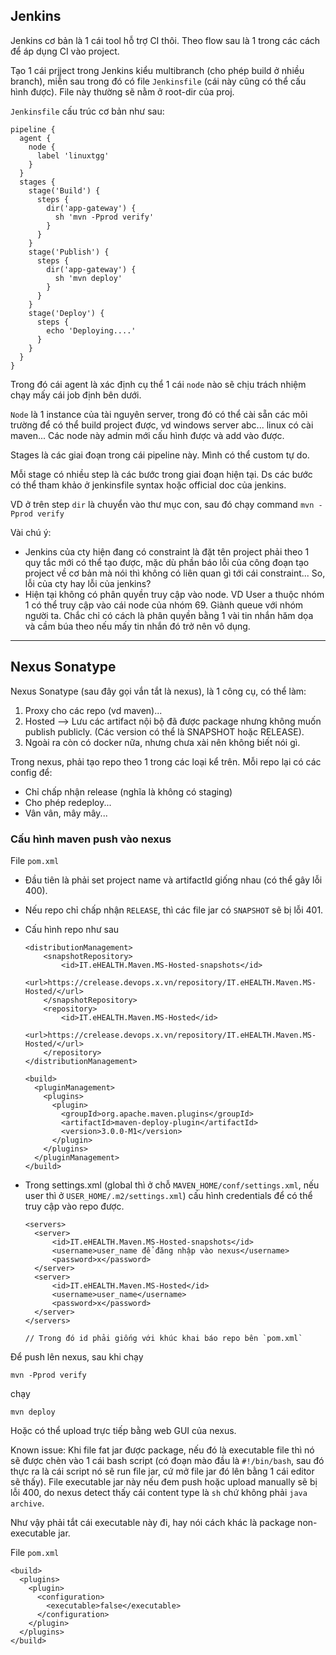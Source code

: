 ## Jenkins

Jenkins cơ bản là 1 cái tool hỗ trợ CI thôi. Theo flow sau là 1 trong các cách để áp dụng CI vào project.

Tạo 1 cái prjject trong Jenkins kiểu multibranch (cho phép build ở nhiều branch), miễn sau trong đó có file `Jenkinsfile` (cái này cũng có thể cấu hình được). File này thường sẽ nằm ở root-dir của proj.

`Jenkinsfile` cấu trúc cơ bản như sau:

    pipeline {
      agent {
        node {
          label 'linuxtgg'
        }
      }
      stages {
        stage('Build') {
          steps {
            dir('app-gateway') {
              sh 'mvn -Pprod verify'
            }
          }
        }
        stage('Publish') {
          steps {
            dir('app-gateway') {
              sh 'mvn deploy'
            }
          }
        }
        stage('Deploy') {
          steps {
            echo 'Deploying....'
          }
        }
      }
    }

Trong đó cái agent là xác định cụ thể 1 cái `node` nào sẽ chịu trách nhiệm chạy mấy cái job định bên dưới.

`Node` là 1 instance của tài nguyên server, trong đó có thể cài sẵn các môi trường để có thể build project được, vd windows server abc... linux có cài maven... Các node này admin mới cấu hình được và add vào được.

Stages là các giai đoạn trong cái pipeline này. Mình có thể custom tự do.

Mỗi stage có nhiều step là các bước trong giai đoạn hiện tại. Ds các bước có thể tham khảo ở jenkinsfile syntax hoặc official doc của jenkins.

VD ở trên step `dir` là chuyển vào thư mục con, sau đó chạy command `mvn -Pprod verify`

Vài chú ý:

- Jenkins của cty hiện đang có constraint là đặt tên project phải theo 1 quy tắc mới có thể tạo được, mặc dù phần báo lỗi của công đoạn tạo project về cơ bản mà nói thì không có liên quan gì tới cái constraint... So, lỗi của cty hay lỗi của jenkins?
- Hiện tại không có phân quyền truy cập vào node. VD User a thuộc nhóm 1 có thể truy cập vào cái node của nhóm 69. Giành queue với nhóm người ta. Chắc chỉ có cách là phân quyền bằng 1 vài tin nhắn hăm dọa và cầm búa theo nếu mấy tin nhắn đó trở nên vô dụng.

---

## Nexus Sonatype

Nexus Sonatype (sau đây gọi vắn tắt là nexus), là 1 công cụ, có thể làm:

1. Proxy cho các repo (vd maven)...
2. Hosted --> Lưu các artifact nội bộ đã được package nhưng không muốn publish publicly. (Các version có thể là SNAPSHOT hoặc RELEASE).
3. Ngoài ra còn có docker nữa, nhưng chưa xài nên không biết nói gì.

Trong nexus, phải tạo repo theo 1 trong các loại kể trên. Mỗi repo lại có các config để:

- Chỉ chấp nhận release (nghĩa là không có staging)
- Cho phép redeploy...
- Vân vân, mây mây...

### Cấu hình maven push vào nexus

File `pom.xml`

- Đầu tiên là phải set project name và artifactId giống nhau (có thể gây lỗi 400).
- Nếu repo chỉ chấp nhận `RELEASE`, thì các file jar có `SNAPSHOT` sẽ bị lỗi 401.
- Cấu hình repo như sau

      <distributionManagement>
          <snapshotRepository>
              <id>IT.eHEALTH.Maven.MS-Hosted-snapshots</id>
              <url>https://crelease.devops.x.vn/repository/IT.eHEALTH.Maven.MS-Hosted/</url>
          </snapshotRepository>
          <repository>
              <id>IT.eHEALTH.Maven.MS-Hosted</id>
              <url>https://crelease.devops.x.vn/repository/IT.eHEALTH.Maven.MS-Hosted/</url>
          </repository>
      </distributionManagement>

      <build>
        <pluginManagement>
          <plugins>
            <plugin>
              <groupId>org.apache.maven.plugins</groupId>
              <artifactId>maven-deploy-plugin</artifactId>
              <version>3.0.0-M1</version>
            </plugin>
          </plugins>
        </pluginManagement>
      </build>

- Trong settings.xml (global thì ở chỗ `MAVEN_HOME/conf/settings.xml`, nếu user thì ở `USER_HOME/.m2/settings.xml`) cấu hình credentials để có thể truy cập vào repo được.

      <servers>
        <server>
            <id>IT.eHEALTH.Maven.MS-Hosted-snapshots</id>
            <username>user_name để đăng nhập vào nexus</username>
            <password>x</password>
        </server>
        <server>
            <id>IT.eHEALTH.Maven.MS-Hosted</id>
            <username>user_name</username>
            <password>x</password>
        </server>
      </servers>

      // Trong đó id phải giống với khúc khai báo repo bên `pom.xml`

Để push lên nexus, sau khi chạy

    mvn -Pprod verify

chạy

    mvn deploy

Hoặc có thể upload trực tiếp bằng web GUI của nexus.

Known issue: Khi file fat jar được package, nếu đó là executable file thì nó sẽ được chèn vào 1 cái bash script (có đoạn mào đầu là `#!/bin/bash`, sau đó thực ra là cái script nó sẽ run file jar, cứ mở file jar đó lên bằng 1 cái editor sẽ thấy). File executable jar này nếu đem push hoặc upload manually sẽ bị lỗi 400, do nexus detect thấy cái content type là `sh` chứ không phải `java archive`.

Như vậy phải tắt cái executable này đi, hay nói cách khác là package non-executable jar.

File `pom.xml`

    <build>
      <plugins>
        <plugin>
          <configuration>
            <executable>false</executable>
          </configuration>
        </plugin>
      </plugins>
    </build>
